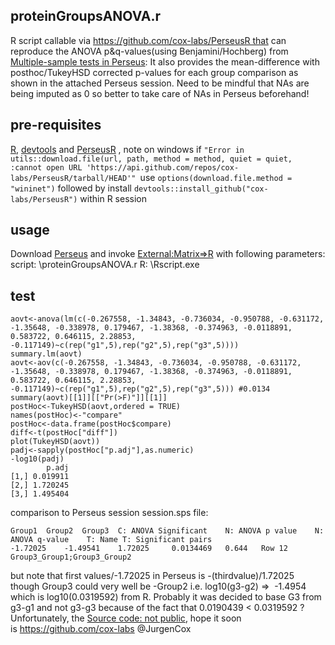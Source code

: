 ## proteinGroupsANOVA.r
R script callable via https://github.com/cox-labs/PerseusR that can reproduce the ANOVA p&q-values(using Benjamini/Hochberg) from [Multiple-sample tests in Perseus](http://coxdocs.org/doku.php?id=perseus:user:activities:MatrixProcessing:Tests:MultipleSampleTestProcessing): It also provides the mean-difference with posthoc/TukeyHSD corrected p-values for each group comparison as shown in the attached Perseus session. Need to be mindful that NAs are being imputed as 0 so better to take care of NAs in Perseus beforehand! 

## pre-requisites
[R](https://cloud.r-project.org/), [devtools](https://www.r-project.org/nosvn/pandoc/devtools.html) and [PerseusR](https://github.com/cox-labs/PerseusR) , note on windows if 
`"Error in utils::download.file(url, path, method = method, quiet = quiet,  :cannot open URL 'https://api.github.com/repos/cox-labs/PerseusR/tarball/HEAD'"
`use
`options(download.file.method = "wininet")`
followed by install
`devtools::install_github("cox-labs/PerseusR")` within R session

## usage
Download [Perseus](https://maxquant.net/download_asset/perseus/latest) and invoke [External:Matrix=>R](https://github.com/cox-labs/PluginInterop) with following parameters:
script: <full path to>\proteinGroupsANOVA.r
R: <full path to>\Rscript.exe

## test
```
aovt<-anova(lm(c(-0.267558, -1.34843, -0.736034, -0.950788, -0.631172, -1.35648, -0.338978, 0.179467, -1.38368, -0.374963, -0.0118891, 0.583722, 0.646115, 2.28853, -0.117149)~c(rep("g1",5),rep("g2",5),rep("g3",5))))
summary.lm(aovt)
aovt<-aov(c(-0.267558, -1.34843, -0.736034, -0.950788, -0.631172, -1.35648, -0.338978, 0.179467, -1.38368, -0.374963, -0.0118891, 0.583722, 0.646115, 2.28853, -0.117149)~c(rep("g1",5),rep("g2",5),rep("g3",5))) #0.0134
summary(aovt)[[1]][["Pr(>F)"]][[1]]
postHoc<-TukeyHSD(aovt,ordered = TRUE)
names(postHoc)<-"compare"
postHoc<-data.frame(postHoc$compare)
diff<-t(postHoc["diff"])
plot(TukeyHSD(aovt))
padj<-sapply(postHoc["p.adj"],as.numeric)
-log10(padj) 
        p.adj
[1,] 0.019911
[2,] 1.720245
[3,] 1.495404
```

comparison to Perseus session session.sps file:
```
Group1	Group2	Group3	C: ANOVA Significant	N: ANOVA p value	N: ANOVA q-value	T: Name	T: Significant pairs
-1.72025	-1.49541	1.72025		0.0134469	0.644	Row 12	Group3_Group1;Group3_Group2
```
but note that first values/-1.72025 in Perseus is -(thirdvalue)/1.72025 though Group3 could very well be -Group2 i.e. log10(g3-g2) =>  -1.4954 which is log10(0.0319592) from R. Probably it was decided to base G3 from g3-g1 and not g3-g3 because of the fact that 0.0190439 < 0.0319592 ? Unfortunately, the [Source code: not public](http://coxdocs.org/doku.php?id=perseus:user:activities:MatrixProcessing:Tests:MultipleSampleTestProcessing), hope it soon is https://github.com/cox-labs @JurgenCox 
